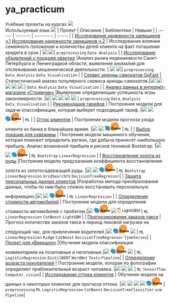 # ya_practicum
Учебные проекты на курсах <img src="https://avatars.mds.yandex.net/get-lpc/10116223/099a1ee1-39ec-40c8-97ed-f7b8548cf5f0/orig" width="100">  
Используемый язык <img src="https://www.python.org/static/community_logos/python-logo-generic.svg" width="100">
| Проект | Описание | Библиотеки | Навыки |
| :----- | :------: | :--------: | :----: |
| [Исследование надежности заемщиков ч.1](https://github.com/MolokoGen/ya_practicum/blob/main/Project_2_preprocessing_data_1.ipynb) [Исследование надежности заемщиков ч.2](https://github.com/MolokoGen/ya_practicum/blob/main/Project_2_preprocessing_data_2.ipynb) | Исследование влияния семейного положения и количества детей клиента на факт погашения кредита в срок.| <img src="https://pandas.pydata.org/static/img/pandas.svg" width="50"> <img src="https://matplotlib.org/_static/logo2.svg" width="50">| `preprocessing` `Data Analysis` |
| [Исследование объявлений о продаже квартир](https://github.com/MolokoGen/ya_practicum/blob/main/Project_3_exploratory_data_analysis.ipynb) |Анализ рынка недвижимости Санкт-Петербурга и Ленинградкой области, выявление аномалий для отслеживания мошеннической деятельности. | <img src="https://pandas.pydata.org/static/img/pandas.svg" width="50"> <img src="https://matplotlib.org/_static/logo2.svg" width="50">| `preprocessing` `Data_Analysis` `Data_Visualisation` |
| [Сервис аренды самокатов GoFast](https://github.com/MolokoGen/ya_practicum/blob/main/Project_4_statistic_data_analysis.ipynb) |Статистический анализ популярного сервиса аренды самокатов.|<img src="https://pandas.pydata.org/static/img/pandas.svg" width="50"> <img src="https://matplotlib.org/_static/logo2.svg" width="50"> <img src="https://seaborn.pydata.org/_images/logo-wide-lightbg.svg" width="50"> <img src="https://github.com/numpy/numpy/blob/main/branding/logo/primary/numpylogo.svg" width="50"> <img src="https://github.com/scipy/scipy.org/blob/main/static/images/logo.svg" width="20"> | `Data_Analysis` `Data_Visualisation` |
| [Анализ данных в интернет-магазине «Стримчик»](https://github.com/MolokoGen/ya_practicum/blob/main/Project_5_midterm_project_1.ipynb) |Выявление определяющие успешность игры закономерности. |<img src="https://pandas.pydata.org/static/img/pandas.svg" width="50"> <img src="https://matplotlib.org/_static/logo2.svg" width="50"> <img src="https://seaborn.pydata.org/_images/logo-wide-lightbg.svg" width="50"> <img src="https://github.com/numpy/numpy/blob/main/branding/logo/primary/numpylogo.svg" width="50"> <img src="https://github.com/scipy/scipy.org/blob/main/static/images/logo.svg" width="20"> | `preprocessing` `Data_Analysis` `Data_Visualisation` |
| [Рекомендация тарифов](https://github.com/MolokoGen/ya_practicum/blob/main/Project_6_introduction_%20in_ML.ipynb) | Построение модели для задачи классификации, которая выберет подходящий тариф. |<img src="https://pandas.pydata.org/static/img/pandas.svg" width="50"> <img src="https://seaborn.pydata.org/_images/logo-wide-lightbg.svg" width="50">  <img src="https://github.com/scikit-learn/scikit-learn/blob/main/doc/logos/scikit-learn-logo-without-subtitle.svg" width="50"> |  `ML` |
| [Отток клиентов](https://github.com/MolokoGen/ya_practicum/blob/main/Project_7_supervised%20learning.ipynb) | Построение модели прогноза ухода клиента из банка в ближайшее время.  |<img src="https://pandas.pydata.org/static/img/pandas.svg" width="50"> <img src="https://seaborn.pydata.org/_images/logo-wide-lightbg.svg" width="50">  <img src="https://github.com/scikit-learn/scikit-learn/blob/main/doc/logos/scikit-learn-logo-without-subtitle.svg" width="50"> |  `ML` |
| [Выбор локации для скважины](https://github.com/MolokoGen/ya_practicum/blob/main/Project_8_ML_in_bussines.ipynb) | Пострение модели машинного обучения, которая поможет определить регион, где добыча принесёт наибольшую прибыль. Анализ возможной прибыли и рисков техникой Bootstrap.  |<img src="https://pandas.pydata.org/static/img/pandas.svg" width="50"> <img src="https://seaborn.pydata.org/_images/logo-wide-lightbg.svg" width="50">  <img src="https://github.com/scikit-learn/scikit-learn/blob/main/doc/logos/scikit-learn-logo-without-subtitle.svg" width="50"> |  `ML` `Bootstrap` `LinearRegression` |
| [Восстановление золота из руды](https://github.com/MolokoGen/ya_practicum/blob/main/Project_9_midterm_project_2.ipynb) |Пострение модели предсказания коэффициента восстановления золота из золотосодержащей руды. |<img src="https://pandas.pydata.org/static/img/pandas.svg" width="50"> <img src="https://seaborn.pydata.org/_images/logo-wide-lightbg.svg" width="50">  <img src="https://github.com/scikit-learn/scikit-learn/blob/main/doc/logos/scikit-learn-logo-without-subtitle.svg" width="50"> |  `ML` `Bootstrap` `LinearRegression` `GridSearchCV` `DecisionTreeRegressor`|
| [Защита персональных данных клиентов](https://github.com/MolokoGen/ya_practicum/blob/main/Project_10_linear_algebra.ipynb) |Разработка метода преобразования данных, чтобы по ним было сложно восстановить персональную информацию.|<img src="https://pandas.pydata.org/static/img/pandas.svg" width="50"> <img src="https://github.com/numpy/numpy/blob/main/branding/logo/primary/numpylogo.svg" width="50"> <img src="https://github.com/scikit-learn/scikit-learn/blob/main/doc/logos/scikit-learn-logo-without-subtitle.svg" width="50"> |  `ML` `LinearRegression` |
| [Определение стоимости автомобилей](https://github.com/MolokoGen/ya_practicum/blob/main/Project_11_numeric_methods.ipynb) | Построение модели для определения стоимости автомобилей с пробегом.|<img src="https://pandas.pydata.org/static/img/pandas.svg" width="50"> <img src="https://github.com/scikit-learn/scikit-learn/blob/main/doc/logos/scikit-learn-logo-without-subtitle.svg" width="50"> <img src="https://camo.githubusercontent.com/35ecd7b85ff02044f9e0607fbf74026a18d73416b12754e0cc86ff29bb8c9d54/687474703a2f2f73746f726167652e6d64732e79616e6465782e6e65742f6765742d646576746f6f6c732d6f70656e736f757263652f3235303835342f636174626f6f73742d6c6f676f2e706e67" width="70"> <img src="https://github.com/microsoft/LightGBM/raw/master/docs/logo/LightGBM_logo_black_text.svg" width="70"> |  `ML` `LinearRegression` `CatBoost` `LightGBM` |
| [Прогнозирование заказов такси](https://github.com/MolokoGen/ya_practicum/blob/main/Project_12_time_series.ipynb) |Прогноз количества заказов такси в период пиковой нагрузки на следующий час, для привлечения водителей.|<img src="https://pandas.pydata.org/static/img/pandas.svg" width="50"> <img src="https://github.com/scikit-learn/scikit-learn/blob/main/doc/logos/scikit-learn-logo-without-subtitle.svg" width="50"> <img src="https://camo.githubusercontent.com/35ecd7b85ff02044f9e0607fbf74026a18d73416b12754e0cc86ff29bb8c9d54/687474703a2f2f73746f726167652e6d64732e79616e6465782e6e65742f6765742d646576746f6f6c732d6f70656e736f757263652f3235303835342f636174626f6f73742d6c6f676f2e706e67" width="70"> |  `ML` `LinearRegression` `Ridge` `CatBoost` `DecisionTreeRegressor` `TimeSeries`|
| [Проект для «Викишоп»](https://github.com/MolokoGen/ya_practicum/blob/main/Project_13_ML_for_texts.ipynb) |Обучение модели классификации комментариев на позитивные и негативные.|<img src="https://pandas.pydata.org/static/img/pandas.svg" width="50"> <img src="https://github.com/scikit-learn/scikit-learn/blob/main/doc/logos/scikit-learn-logo-without-subtitle.svg" width="50"> <img src="https://huggingface.co/front/assets/huggingface_logo-noborder.svg" width="30"> |  `ML` `LogisticRegression` `DistilBERT` `WordNet` `Texts` `Pipeline`|
| [Определение возраста покупателей](https://github.com/MolokoGen/ya_practicum/blob/main/Project_14_computer_vision.ipynb) | Построение модели, которая по фотографии определяет приблизительный возраст человека. |<img src="https://pandas.pydata.org/static/img/pandas.svg" width="50"> <img src="https://github.com/numpy/numpy/blob/main/branding/logo/primary/numpylogo.svg" width="50"> <img src="https://camo.githubusercontent.com/70845a9b0374573ddeec3df187751fbbc6ede669686e544519875384f20d224e/68747470733a2f2f7777772e74656e736f72666c6f772e6f72672f696d616765732f74665f6c6f676f5f686f72697a6f6e74616c2e706e67" width="70"> |  `ML` `Tensorflow` `Computer_vision`|
| [Исследование оттока клиентов](https://github.com/MolokoGen/ya_practicum/blob/main/Project_15_final_project.ipynb) | Обучение модели на данных о некоторых клиентах для прогноза оттока. |<img src="https://pandas.pydata.org/static/img/pandas.svg" width="50"> <img src="https://seaborn.pydata.org/_images/logo-wide-lightbg.svg" width="50"> <img src="https://matplotlib.org/_static/logo2.svg" width="50"> <img src="https://github.com/numpy/numpy/blob/main/branding/logo/primary/numpylogo.svg" width="50"> <img src="https://github.com/scikit-learn/scikit-learn/blob/main/doc/logos/scikit-learn-logo-without-subtitle.svg" width="50"> | `preprocessing` `ML` `LogisticRegression` `CatBoost` `DecisionTreeClassifier` `svm` `Pipeline`| 
